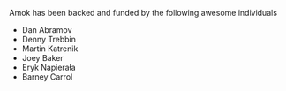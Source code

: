 Amok has been backed and funded by the following awesome individuals

- Dan Abramov
- Denny Trebbin
- Martin Katrenik
- Joey Baker
- Eryk Napierała
- Barney Carrol
